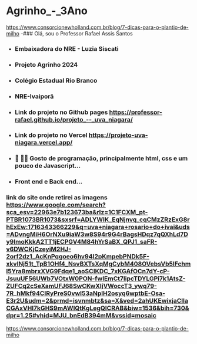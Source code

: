 # Agrinho_-_3Ano
https://www.consorcionewholland.com.br/blog/7-dicas-para-o-plantio-de-milho
-### Olá, sou o Professor Rafael Assis Santos
- ### Embaixadora do NRE - Luzia Siscati
- ### Projeto Agrinho 2024
- ### Colégio Estadual Rio Branco
- ### NRE-Ivaiporã
- ### Link do projeto no Github pages https://professor-rafael.github.io/projeto_--_uva_niagara/
- ### Link do projeto no Vercel https://projeto-uva-niagara.vercel.app/
- ### 👀 👨‍💻 Gosto de programação, principalmente html, css e um pouco de Javascript...
- ### Front end e Back end...
 

### link do site onde retirei as imagens https://www.google.com/search?sca_esv=22963e7b123673ba&rlz=1C1FCXM_pt-PTBR1073BR1073&sxsrf=ADLYWIK_EqNjnvq_cqCMzZRzExG8rhExEw:1716343366229&q=uva+niagara+rosario+do+ivai&uds=ADvngMiH6OrNXu9iaW3w8S94r9G4rBagsHDqz7qQXhLd7Dy9ImoKkkA2TT1jECPGV4M84hYrSaBX_QPJ1_saFR-v6DWCKjCzeyiM2HJ-2orf2dz1_AcKnPqgoeo6hv94I2pKmpebPNDk5F-xkvINj51t_TpB1OHf4_NsvBXTsXqMgCybM408OVebsVb5IFchml5Yra8mbrxXVG9Fdqe1_aoSCIKDC_7xKGAfOCn7dY-cP-JsuuUF56UWb7VOtxW0PON-fwIEmCt7IipcTDYLGPi7k1AtsZ-ZUFCq2cSeXamUFJ68SwCKwXIjVWoccT3_ywq79-7R_hMkf94CIRyPreS0vwI53aNpIH2osyq6wptbE-Osa-E3r2U&udm=2&prmd=isvnmbtz&sa=X&ved=2ahUKEwixjaCllaCGAxVHI7kGHS9mAWIQtKgLegQICRAB&biw=1536&bih=730&dpr=1.25#vhid=MJU_bnEdB394mM&vssid=mosaic
https://www.consorcionewholland.com.br/blog/7-dicas-para-o-plantio-de-milho
